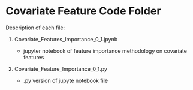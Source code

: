 # Covariate Feature Code Folder

Description of each file:
  1. Covariate_Features_Importance_0_1.jpynb
     * jupyter notebook of feature importance methodology on covariate features

  2. Covariate_Feature_Importance_0_1.py
     * .py version of jupyte notebook file
